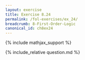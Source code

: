 ```yaml
---
layout: exercise
title: Exercise 8.24
permalink: /fol-exercises/ex_24/
breadcrumb: 8-First-Order-Logic
canonical_id: ch8ex24
---
```


{% include mathjax_support %}

<div id="hiddden">{% include_relative question.md %}</div>